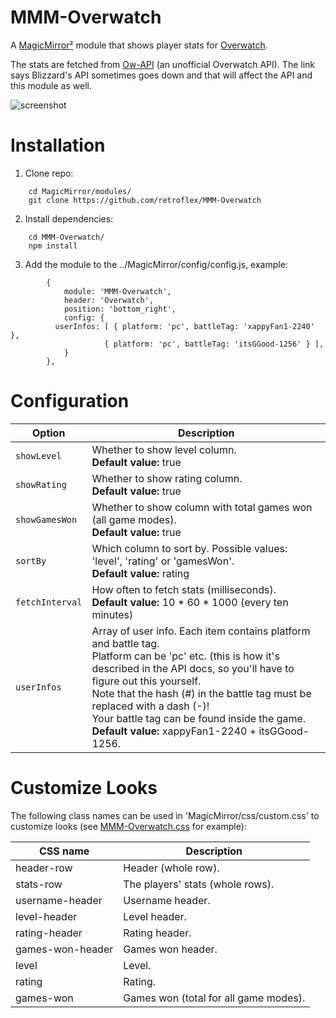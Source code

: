 # MMM-Overwatch
A [MagicMirror²](https://github.com/MichMich/MagicMirror) module that shows player stats for [Overwatch](https://playoverwatch.com/).

The stats are fetched from [Ow-API](https://ow-api.com/) (an unofficial Overwatch API). The link says Blizzard's API sometimes goes down and that will affect the API and this module as well.

![screenshot](https://user-images.githubusercontent.com/25268023/57649792-697a2680-75c9-11e9-80fb-cb7fd9d1907c.png)

# Installation
1. Clone repo:
```
	cd MagicMirror/modules/
	git clone https://github.com/retroflex/MMM-Overwatch
```
2. Install dependencies:
```
	cd MMM-Overwatch/
	npm install
```
3. Add the module to the ../MagicMirror/config/config.js, example:
```
		{
			module: 'MMM-Overwatch',
			header: 'Overwatch',
			position: 'bottom_right',
			config: {
  		  userInfos: [ { platform: 'pc', battleTag: 'xappyFan1-2240' },
  	                 { platform: 'pc', battleTag: 'itsGGood-1256' } ],
			}
		},
```
# Configuration
| Option                        | Description
| ------------------------------| -----------
| `showLevel`                   | Whether to show level column.<br />**Default value:** true
| `showRating`                  | Whether to show rating column.<br />**Default value:** true
| `showGamesWon`                | Whether to show column with total games won (all game modes).<br />**Default value:** true
| `sortBy`                      | Which column to sort by. Possible values: 'level', 'rating' or 'gamesWon'.<br />**Default value:** rating
| `fetchInterval`               | How often to fetch stats (milliseconds).<br />**Default value:** 10 * 60 * 1000 (every ten minutes)
| `userInfos`                   | Array of user info. Each item contains platform and battle tag.<br />Platform can be 'pc' etc. (this is how it's described in the API docs, so you'll have to figure out this yourself.<br />Note that the hash (#) in the battle tag must be replaced with a dash (-)!<br />Your battle tag can be found inside the game.<br />**Default value:** xappyFan1-2240 + itsGGood-1256.

# Customize Looks
The following class names can be used in 'MagicMirror/css/custom.css' to customize looks (see [MMM-Overwatch.css](https://github.com/retroflex/MMM-BrawlStars/blob/master/MMM-Overwatch.css) for example):

| CSS name                      | Description
| ------------------------------| -----------
| header-row                    | Header (whole row).
| stats-row                     | The players' stats (whole rows).
| username-header               | Username header.
| level-header                  | Level header.
| rating-header                 | Rating header.
| games-won-header              | Games won header.
| level                         | Level.
| rating                        | Rating.
| games-won                     | Games won (total for all game modes).
